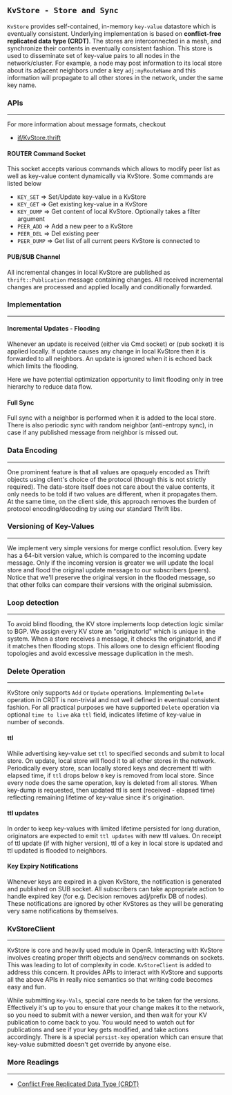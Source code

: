 `KvStore - Store and Sync`
--------------------------

`KvStore` provides self-contained, in-memory `key-value` datastore which is
eventually consistent. Underlying implementation is based on  **conflict-free
replicated data type (CRDT)**. The stores are interconnected in a mesh, and
synchronize their contents in eventually consistent fashion. This store is used
to disseminate set of key-value pairs to all nodes in the network/cluster. For
example, a node may post information to its local store about its adjacent
neighbors under a key `adj:myRouteName` and this information will propagate to
all other stores in the network, under the same key name.

### APIs
---

For more information about message formats, checkout
- [if/KvStore.thrift](https://github.com/facebook/openr/blob/master/openr/if/KvStore.thrift)

#### ROUTER Command Socket

This socket accepts various commands which allows to modify peer list as well
as key-value content dynamically via KvStore. Some commands are listed below
- `KEY_SET` => Set/Update key-value in a KvStore
- `KEY_GET` => Get existing key-value in a KvStore
- `KEY_DUMP` => Get content of local KvStore. Optionally takes a filter argument
- `PEER_ADD` => Add a new peer to a KvStore
- `PEER_DEL` => Del existing peer
- `PEER_DUMP` => Get list of all current peers KvStore is connected to

#### PUB/SUB Channel
All incremental changes in local KvStore are published as `thrift::Publication`
message containing changes. All received incremental changes are processed and
applied locally and conditionally forwarded.

### Implementation
---

#### Incremental Updates - Flooding
Whenever an update is received (either via Cmd socket) or (pub socket) it is
applied locally. If update causes any change in local KvStore then it is
forwarded to all neighbors. An update is ignored when it is echoed back which
limits the flooding.

Here we have potential optimization opportunity to limit flooding only in tree
hierarchy to reduce data flow.

#### Full Sync
Full sync with a neighbor is performed when it is added to the local store.
There is also periodic sync with random neighbor (anti-entropy sync), in case if
any published message from neighbor is missed out.


### Data Encoding
---

One prominent feature is that all values are opaquely encoded as Thrift objects
using client's choice of the protocol (though this is not strictly required).
The data-store itself does not care about the value contents, it only needs to
be told if two values are different, when it propagates them. At the same time,
on the client side, this approach removes the burden of protocol
encoding/decoding by using our standard Thrift libs.

### Versioning of Key-Values
---

We implement very simple versions for merge conflict resolution. Every key has
a 64-bit version value, which is compared to the incoming update message. Only
if the incoming version is greater we will update the local store and flood the
original update message to our subscribers (peers). Notice that we'll preserve
the original version in the flooded message, so that other folks can compare
their versions with the original submission.

### Loop detection
---

To avoid blind flooding, the KV store implements loop detection logic similar
to BGP. We assign every KV store an "originatorId" which is unique in the
system. When a store receives a message, it checks the originatorId, and if it
matches then flooding stops. This allows one to design efficient flooding
topologies and avoid excessive message duplication in the mesh.

### Delete Operation
---
KvStore only supports `Add` or `Update` operations. Implementing `Delete`
operation in CRDT is non-trivial and not well defined in eventual consistent
fashion. For all practical purposes we have supported `Delete` operation via
optional `time to live` aka `ttl` field, indicates lifetime of key-value in
number of seconds.

#### ttl
While advertising key-value set `ttl` to specified seconds and submit to local
store. On update, local store will flood it to all other stores in the network.
Periodically every store, scan locally stored keys and decrement ttl with
elapsed time, if `ttl` drops below `0` key is removed from local store. Since
every node does the same operation, key is deleted from all stores. When
key-dump is requested, then updated ttl is sent (received - elapsed time)
reflecting remaining lifetime of key-value since it's origination.

#### ttl updates
In order to keep key-values with limited lifetime persisted for long duration,
originators are expected to emit `ttl updates` with new ttl values. On receipt
of ttl update (if with higher version), ttl of a key in local store is updated
and ttl updated is flooded to neighbors.

#### Key Expiry Notifications
Whenever keys are expired in a given KvStore, the notification is generated
and published on SUB socket. All subscribers can take appropriate action to
handle expired key (for e.g. Decision removes adj/prefix DB of nodes). These
notifications are ignored by other KvStores as they will be generating very same
notifications by themselves.

### KvStoreClient
---

KvStore is core and heavily used module in OpenR. Interacting with KvStore
involves creating proper thrift objects and send/recv commands on sockets. This
was leading to lot of complexity in code. `KvStoreClient` is added to address
this concern. It provides APIs to interact with KvStore and supports all the
above APIs in really nice semantics so that writing code becomes easy and fun.

While submitting `Key-Vals`, special care needs to be taken for the versions.
Effectively it's up to you to ensure that your change makes it to the network,
so you need to submit with a newer version, and then wait for your KV
publication to come back to you. You would need to watch out for publications
and see if your key gets modified, and take actions accordingly. There is a
special `persist-key` operation which can ensure that key-value submitted
doesn't get override by anyone else.

### More Readings
---

- [Conflict Free Replicated Data Type (CRDT)](https://www.wikiwand.com/en/Conflict-free_replicated_data_type)

